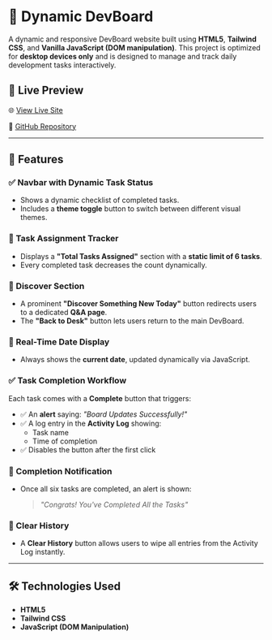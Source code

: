 # 🧠 Dynamic DevBoard

A dynamic and responsive DevBoard website built using **HTML5**, **Tailwind CSS**, and **Vanilla JavaScript (DOM manipulation)**. This project is optimized for **desktop devices only** and is designed to manage and track daily development tasks interactively.

## 🔗 Live Preview

🌐 [View Live Site](https://rb.gy/686d28)

📁 [GitHub Repository](https://github.com/noyonhassan586/Programming-Hero-Assignment-5)

---

## 🚀 Features

### ✅ Navbar with Dynamic Task Status
- Shows a dynamic checklist of completed tasks.
- Includes a **theme toggle** button to switch between different visual themes.

### 📝 Task Assignment Tracker
- Displays a **"Total Tasks Assigned"** section with a **static limit of 6 tasks**.
- Every completed task decreases the count dynamically.

### 🧭 Discover Section
- A prominent **"Discover Something New Today"** button redirects users to a dedicated **Q&A page**.
- The **"Back to Desk"** button lets users return to the main DevBoard.

### 📅 Real-Time Date Display
- Always shows the **current date**, updated dynamically via JavaScript.

### ✅ Task Completion Workflow
Each task comes with a **Complete** button that triggers:
- ✅ An **alert** saying: _"Board Updates Successfully!"_
- ✅ A log entry in the **Activity Log** showing:
  - Task name
  - Time of completion
- ✅ Disables the button after the first click

### 🎉 Completion Notification
- Once all six tasks are completed, an alert is shown:
  > _"Congrats! You've Completed All the Tasks"_

### 🧹 Clear History
- A **Clear History** button allows users to wipe all entries from the Activity Log instantly.

---

## 🛠️ Technologies Used

- **HTML5**
- **Tailwind CSS**
- **JavaScript (DOM Manipulation)**


